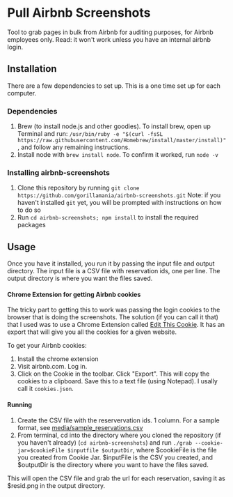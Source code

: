 # Pull Airbnb Screenshots

Tool to grab pages in bulk from Airbnb for auditing purposes, for Airbnb employees only. Read: it won't work unless you have an internal airbnb login.

## Installation
There are a few dependencies to set up. This is a one time set up for each computer.

### Dependencies
1. Brew (to install node.js and other goodies). To install brew, open up Terminal and run: `/usr/bin/ruby -e "$(curl -fsSL https://raw.githubusercontent.com/Homebrew/install/master/install)"`, and follow any remaining instructions.
2. Install node with `brew install node`. To confirm it worked, run `node -v`


### Installing airbnb-screenshots
1. Clone this repository by running `git clone https://github.com/gorillamania/airbnb-screenshots.git` Note: if you haven't installed `git` yet, you will be prompted with instructions on how to do so
2. Run `cd airbnb-screenshots; npm install` to install the required packages



## Usage
Once you have it installed, you run it by passing the input file and output directory. The input file is a CSV file with reservation ids, one per line. The output directory is where you want the files saved. 


#### Chrome Extension for getting Airbnb cookies
 
The tricky part to getting this to work was passing the login cookies to the browser that is doing the screenshots. The solution (if you can call it that) that I used was to use a Chrome Extension called [Edit This Cookie](https://chrome.google.com/webstore/detail/editthiscookie/fngmhnnpilhplaeedifhccceomclgfbg?hl=en). It has an export that will give you all the cookies for a given website.

To get your Airbnb cookies:

1. Install the chrome extension
2. Visit airbnb.com. Log in.
3. Click on the Cookie in the toolbar. Click "Export". This will copy the cookies to a clipboard. Save this to a text file (using Notepad). I usally call it `cookies.json`.

#### Running
1. Create the CSV file with the reservervation ids. 1 column. For a sample format, see [media/sample_reservations.csv](media/sample_reservations.csv)
2. From terminal, cd into the directory where you cloned the repository (if you haven't already) (`cd airbnb-screenshots`) and run `./grab --cookie-jar=$cookieFile $inputfile $outputDir`, where $cookieFile is the file you created from Cookie Jar. $inputFile is the CSV you created, and $outputDir is the directory where you want to have the files saved.

This will open the CSV file and grab the url for each reservation, saving it as $resid.png in the output directory.

